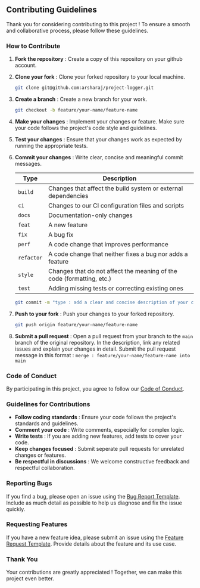 ## Contributing Guidelines

Thank you for considering contributing to this project !
To ensure a smooth and collaborative process, please follow these guidelines.

### How to Contribute

1. **Fork the repository** : Create a copy of this repository on your github account.

2. **Clone your fork** : Clone your forked repository to your local machine.

   ``` bash
   git clone git@github.com:arsharaj/project-logger.git
   ```

3. **Create a branch** : Create a new branch for your work.

   ``` bash
   git checkout -b feature/your-name/feature-name
   ```

4. **Make your changes** : Implement your changes or feature. Make sure your code follows the project's code style and guidelines.

5. **Test your changes** : Ensure that your changes work as expected by running the appropriate tests.

6. **Commit your changes** : Write clear, concise and meaningful commit messages.

   | Type      | Description                                                          |
   |-----------|----------------------------------------------------------------------|
   | `build`   | Changes that affect the build system or external dependencies        |
   | `ci`      | Changes to our CI configuration files and scripts                    |
   | `docs`    | Documentation-only changes                                           |
   | `feat`    | A new feature                                                        |
   | `fix`     | A bug fix                                                            |
   | `perf`    | A code change that improves performance                              |
   | `refactor`| A code change that neither fixes a bug nor adds a feature            |
   | `style`   | Changes that do not affect the meaning of the code (formatting, etc.)|
   | `test`    | Adding missing tests or correcting existing ones                     |

   ``` bash
   git commit -m "type : add a clear and concise description of your change"
   ```

7. **Push to your fork** : Push your changes to your forked repository.

   ``` bash
   git push origin feature/your-name/feature-name
   ```

8. **Submit a pull request** : Open a pull request from your branch to the `main` branch of the original repository. In the description, link any related issues and explain your changes in detail. Submit the pull request message in this format : `merge : feature/your-name/feature-name into main`

### Code of Conduct

By participating in this project, you agree to follow our [Code of Conduct](CODE_OF_CONDUCT.md).

### Guidelines for Contributions

- **Follow coding standards** : Ensure your code follows the project's standards and guidelines.
- **Comment your code** : Write comments, especially for complex logic.
- **Write tests** : If you are adding new features, add tests to cover your code.
- **Keep changes focused** : Submit seperate pull requests for unrelated changes or features.
- **Be respectful in discussions** : We welcome constructive feedback and respectful collaboration.

### Reporting Bugs

If you find a bug, please open an issue using the [Bug Report Template](.github/ISSUE_TEMPLATE/bug_report.md). Include as much detail as possible to help us diagnose and fix the issue quickly.

### Requesting Features

If you have a new feature idea, please submit an issue using the [Feature Request Template](.github/ISSUE_TEMPLATE/feature_request.md). Provide details about the feature and its use case.

### Thank You

Your contributions are greatly appreciated !
Together, we can make this project even better.